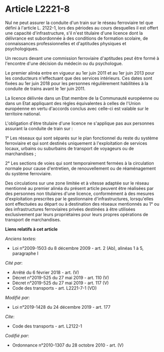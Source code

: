 # Article L2221-8

Nul ne peut assurer la conduite d'un train sur le réseau ferroviaire tel que défini à l'article L. 2122-1, lors des périodes
au cours desquelles il est offert une capacité d'infrastructure, s'il n'est titulaire d'une licence dont la délivrance est
subordonnée à des conditions de formation scolaire, de connaissances professionnelles et d'aptitudes physiques et
psychologiques.

Un recours devant une commission ferroviaire d'aptitudes peut être formé à l'encontre d'une décision du médecin ou du
psychologue.

Le premier alinéa entre en vigueur au 1er juin 2011 et au 1er juin 2013 pour les conducteurs n'effectuant que des services
intérieurs. Ces dates sont fixées au 1er juin 2018 pour les personnes régulièrement habilitées à la conduite de trains avant
le 1er juin 2011.

La licence délivrée dans un Etat membre de la Communauté européenne ou dans un Etat appliquant des règles équivalentes à
celles de l'Union européenne en vertu d'accords conclus avec celle-ci est valable sur le territoire national.

L'obligation d'être titulaire d'une licence ne s'applique pas aux personnes assurant la conduite de train sur :

1° Les réseaux qui sont séparés sur le plan fonctionnel du reste du système ferroviaire et qui sont destinés uniquement à
l'exploitation de services locaux, urbains ou suburbains de transport de voyageurs ou de marchandises ;

2° Les sections de voies qui sont temporairement fermées à la circulation normale pour cause d'entretien, de renouvellement
ou de réaménagement du système ferroviaire.

Des circulations sur une zone limitée et à vitesse adaptée sur le réseau mentionné au premier alinéa du présent article
peuvent être réalisées par des personnes non titulaires d'une licence, conformément à des mesures d'exploitation prescrites
par le gestionnaire d'infrastructures, lorsqu'elles sont effectuées au départ ou à destination des réseaux mentionnés au 1°
ou des infrastructures ferroviaires privées destinées à être utilisées exclusivement par leurs propriétaires pour leurs
propres opérations de transport de marchandises.

**Liens relatifs à cet article**

_Anciens textes_:

  - Loi n°2009-1503 du 8 décembre 2009 - art. 2 (Ab), alinéas 1 à 5, paragraphe I

_Cité par_:

  - Arrêté du 6 février 2018 - art. (V)
  - Décret n°2019-525 du 27 mai 2019 - art. 110 (V)
  - Décret n°2019-525 du 27 mai 2019 - art. 117 (V)
  - Code des transports - art. L2221-7-1 (VD)

_Modifié par_:

  - Loi n°2019-1428 du 24 décembre 2019 - art. 177

_Cite_:

  - Code des transports - art. L2122-1

_Codifié par_:

  - Ordonnance n°2010-1307 du 28 octobre 2010 - art. (V)

